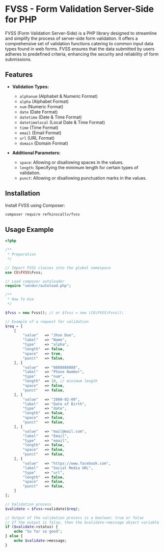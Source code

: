# FVSS - Form Validation Server-Side for PHP

FVSS (Form Validation Server-Side) is a PHP library designed to streamline and simplify the process of server-side form validation. It offers a comprehensive set of validation functions catering to common input data types found in web forms. FVSS ensures that the data submitted by users adheres to predefined criteria, enhancing the security and reliability of form submissions.

## Features

- **Validation Types:**
  - `alphanum` (Alphabet & Numeric Format)
  - `alpha` (Alphabet Format)
  - `num` (Numeric Format)
  - `date` (Date Format)
  - `datetime` (Date & Time Format)
  - `datetimelocal` (Local Date & Time Format)
  - `time` (Time Format)
  - `email` (Email Format)
  - `url` (URL Format)
  - `domain` (Domain Format)
  
- **Additional Parameters:**
  - `space`: Allowing or disallowing spaces in the values.
  - `length`: Specifying the minimum length for certain types of validation.
  - `punct`: Allowing or disallowing punctuation marks in the values.

## Installation

Install FVSS using Composer:

```bash
composer require refkinscallv/fvss
```

## Usage Example

```php
<?php

/**
 * Preparation
 */

// Import FVSS classes into the global namespace
use CG\FVSS\Fvss;

// Load composer autoloader
require "vendor/autoload.php";

/**
 * How To Use
 */

$fvss = new Fvss(); // or $fvss = new \CG\FVSS\Fvss();

// Example of a request for validation
$req = [
    [
        "value"   => "Jhon Doe",
        "label"   => "Name",
        "type"    => "alpha",
        "length"  => false,
        "space"   => true,
        "punct"   => false,
    ], [
        "value"   => "0888888888",
        "label"   => "Phone Number",
        "type"    => "num",
        "length"  => 10, // minimum length
        "space"   => false,
        "punct"   => false,
    ], [
        "value"   => "2000-02-09",
        "label"   => "Date of Birth",
        "type"    => "date",
        "length"  => false,
        "space"   => false,
        "punct"   => false,
    ], [
        "value"   => "mail@mail.com",
        "label"   => "Email",
        "type"    => "email",
        "length"  => false,
        "space"   => false,
        "punct"   => false,
    ], [
        "value"   => "https://www.facebook.com",
        "label"   => "Social Media URL",
        "type"    => "url",
        "length"  => false,
        "space"   => false,
        "punct"   => false,
    ]
];

// Validation process
$validate = $fvss->validate($req);

// Output of the validation process is a boolean: true or false
// If the output is false, then the $validate->message object variable will have the value of the error message
if ($validate->status) {
    echo "So far so good";
} else {
    echo $validate->message;
}
```